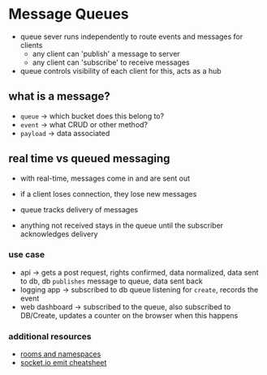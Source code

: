 # Message Queues

- queue sever runs independently to route events and messages for clients
  - any client can 'publish' a message to server
  - any client can 'subscribe' to receive messages
- queue controls visibility of each client for this, acts as a hub

## what is a message?

- `queue` -> which bucket does this belong to?
- `event` -> what CRUD or other method?
- `payload` -> data associated

## real time vs queued messaging

- with real-time, messages come in and are sent out
- if a client loses connection, they lose new messages

- queue tracks delivery of messages 
- anything not received stays in the queue until the subscriber acknowledges delivery

### use case

- api -> gets a post request, rights confirmed, data normalized, data sent to db, db `publishes` message to queue, data sent back
- logging app -> subscribed to db queue listening for `create`, records the event
- web dashboard -> subscribed to the queue, also subscribed to DB/Create, updates a counter on the browser when this happens


### additional resources

- [rooms and namespaces](https://socket.io/docs/rooms-and-namespaces/)
- [socket.io emit cheatsheet](https://socket.io/docs/emit-cheatsheet/)